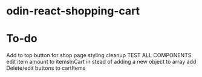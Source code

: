 # odin-react-shopping-cart


# To-do
Add to top button for shop page
styling cleanup
TEST ALL COMPONENTS
edit item amount to itemsInCart in stead of adding a new object to array
add Delete/edit buttons to cartItems 
